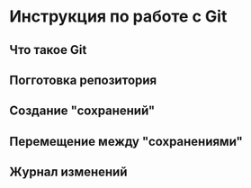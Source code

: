 # Инструкция по работе с Git

##  Что такое Git

## Погготовка репозитория

## Создание "сохранений"

## Перемещение между "сохранениями"

##  Журнал изменений
